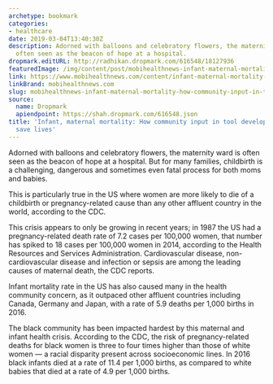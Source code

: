 ```yaml
---
archetype: bookmark
categories:
- healthcare
date: 2019-03-04T13:40:30Z
description: Adorned with balloons and celebratory flowers, the maternity ward is
  often seen as the beacon of hope at a hospital.
dropmark.editURL: http://radhikan.dropmark.com/616548/18127936
featuredImage: /img/content/post/mobihealthnews-infant-maternal-mortality-how-community-input-in-tool-development-could-save-lives.jpg
link: https://www.mobihealthnews.com/content/infant-maternal-mortality-how-community-input-tool-development-could-save-lives
linkBrand: mobihealthnews.com
slug: mobihealthnews-infant-maternal-mortality-how-community-input-in-tool-development-could-save-lives
source:
  name: Dropmark
  apiendpoint: https://shah.dropmark.com/616548.json
title: 'Infant, maternal mortality: How community input in tool development could
  save lives'
---
```

Adorned with balloons and celebratory flowers, the maternity ward is often seen as the beacon of hope at a hospital. But for many families, childbirth is a challenging, dangerous and sometimes even fatal process for both moms and babies. 

This is particularly true in the US where women are more likely to die of a childbirth or pregnancy-related cause than any other affluent country in the world, according to the CDC. 

This crisis appears to only be growing in recent years; in 1987 the US had a pregnancy-related death rate of 7.2 cases per 100,000 women, that number has spiked to 18 cases per 100,000 women in 2014, according to the Health Resources and Services Administration. Cardiovascular disease, non-cardiovascular disease and infection or sepsis are among the leading causes of maternal death, the CDC reports. 

Infant mortality rate in the US has also caused many in the health community concern, as it outpaced other affluent countries including Canada, Germany and Japan, with a rate of 5.9 deaths per 1,000 births in 2016. 

The black community has been impacted hardest by this maternal and infant health crisis. According to the CDC, the risk of pregnancy-related deaths for black women is three to four times higher than those of white women — a racial disparity present across socioeconomic lines. In 2016 black infants died at a rate of 11.4 per 1,000 births, as compared to white babies that died at a rate of 4.9 per 1,000 births. 

